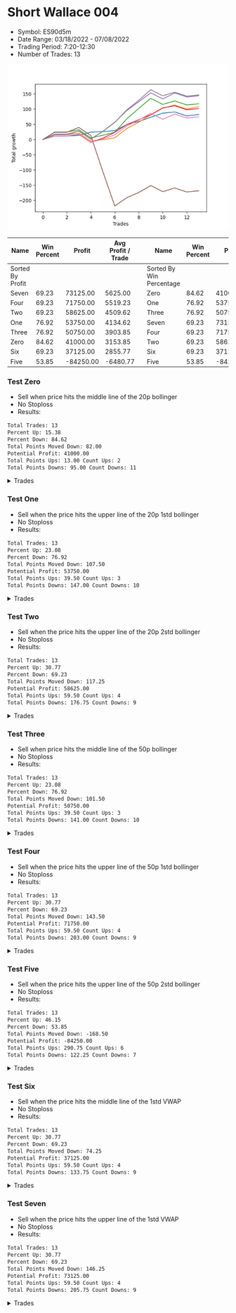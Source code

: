# Short Wallace 004 
- Symbol: ES90d5m
- Date Range: 03/18/2022 - 07/08/2022
- Trading Period: 7:20-12:30
- Number of Trades: 13

![Plot](ShortWallace004ES90d5m.png)

| Name | Win Percent | Profit | Avg Profit / Trade |     | Name | Win Percent | Profit | Avg Profit / Trade |
| ---- | ----------- | ------ | ------------------ | --- | ---- | ----------- | ------ | ------------------ |
| Sorted By <br> Profit | | | | | Sorted By <br> Win Percentage ||||
| Seven | 69.23 | 73125.00 | 5625.00 |     | Zero | 84.62 | 41000.00 | 3153.85 |
| Four | 69.23 | 71750.00 | 5519.23 |     | One | 76.92 | 53750.00 | 4134.62 |
| Two | 69.23 | 58625.00 | 4509.62 |     | Three | 76.92 | 50750.00 | 3903.85 |
| One | 76.92 | 53750.00 | 4134.62 |     | Seven | 69.23 | 73125.00 | 5625.00 |
| Three | 76.92 | 50750.00 | 3903.85 |     | Four | 69.23 | 71750.00 | 5519.23 |
| Zero | 84.62 | 41000.00 | 3153.85 |     | Two | 69.23 | 58625.00 | 4509.62 |
| Six | 69.23 | 37125.00 | 2855.77 |     | Six | 69.23 | 37125.00 | 2855.77 |
| Five | 53.85 | -84250.00 | -6480.77 |     | Five | 53.85 | -84250.00 | -6480.77 |

### Test Zero
* Sell when price hits the middle line of the 20p bollinger
* No Stoploss
* Results:
```
Total Trades: 13
Percent Up: 15.38
Percent Down: 84.62
Total Points Moved Down: 82.00
Potential Profit: 41000.00
Total Points Ups: 13.00 Count Ups: 2
Total Points Downs: 95.00 Count Downs: 11
```

<details><summary>Trades</summary>

<code>In: 2022-04-06 10:55:00		Out: 2022-04-06 11:00:10		Total Position Time: 05:10		Total Move Down: 11.50		Total to Date: 11.50</code> <br />
<code>In: 2022-04-07 12:20:00		Out: 2022-04-07 12:50:00		Total Position Time: 30:00		Total Move Down: -0.00		Total to Date: 11.50</code> <br />
<code>In: 2022-04-20 10:50:00		Out: 2022-04-20 11:13:35		Total Position Time: 23:35		Total Move Down: 2.25		Total to Date: 13.75</code> <br />
<code>In: 2022-04-25 11:40:00		Out: 2022-04-25 12:07:25		Total Position Time: 27:25		Total Move Down: 10.50		Total to Date: 24.25</code> <br />
<code>In: 2022-05-04 09:45:00		Out: 2022-05-04 10:50:05		Total Position Time: 65:05		Total Move Down: 1.75		Total to Date: 26.00</code> <br />
<code>In: 2022-05-04 11:10:00		Out: 2022-05-04 11:15:10		Total Position Time: 05:10		Total Move Down: 3.00		Total to Date: 29.00</code> <br />
<code>In: 2022-05-19 08:50:00		Out: 2022-05-19 09:34:10		Total Position Time: 44:10		Total Move Down: 20.00		Total to Date: 49.00</code> <br />
<code>In: 2022-05-19 08:55:00		Out: 2022-05-19 09:34:10		Total Position Time: 39:10		Total Move Down: 10.25		Total to Date: 59.25</code> <br />
<code>In: 2022-05-19 12:10:00		Out: 2022-05-19 12:18:25		Total Position Time: 08:25		Total Move Down: 13.75		Total to Date: 73.00</code> <br />
<code>In: 2022-05-24 11:15:00		Out: 2022-05-24 11:48:35		Total Position Time: 33:35		Total Move Down: 13.50		Total to Date: 86.50</code> <br />
<code>In: 2022-05-31 09:10:00		Out: 2022-05-31 10:16:00		Total Position Time: 66:00		Total Move Down: 4.00		Total to Date: 90.50</code> <br />
<code>In: 2022-06-15 11:55:00		Out: 2022-06-15 12:50:00		Total Position Time: 55:00		Total Move Down: -13.00		Total to Date: 77.50</code> <br />
<code>In: 2022-07-07 12:25:00		Out: 2022-07-07 12:38:25		Total Position Time: 13:25		Total Move Down: 4.50		Total to Date: 82.00</code> <br />


</details>

### Test One
* Sell when the price hits the upper line of the 20p 1std bollinger
* No Stoploss
* Results:
```
Total Trades: 13
Percent Up: 23.08
Percent Down: 76.92
Total Points Moved Down: 107.50
Potential Profit: 53750.00
Total Points Ups: 39.50 Count Ups: 3
Total Points Downs: 147.00 Count Downs: 10
```

<details><summary>Trades</summary>

<code>In: 2022-04-06 10:55:00		Out: 2022-04-06 11:09:45		Total Position Time: 14:45		Total Move Down: 16.00		Total to Date: 16.00</code> <br />
<code>In: 2022-04-07 12:20:00		Out: 2022-04-07 12:50:00		Total Position Time: 30:00		Total Move Down: -0.00		Total to Date: 16.00</code> <br />
<code>In: 2022-04-20 10:50:00		Out: 2022-04-20 11:17:15		Total Position Time: 27:15		Total Move Down: 5.25		Total to Date: 21.25</code> <br />
<code>In: 2022-04-25 11:40:00		Out: 2022-04-25 12:50:00		Total Position Time: 70:00		Total Move Down: -26.50		Total to Date: -5.25</code> <br />
<code>In: 2022-05-04 09:45:00		Out: 2022-05-04 11:07:25		Total Position Time: 82:25		Total Move Down: 4.50		Total to Date: -0.75</code> <br />
<code>In: 2022-05-04 11:10:00		Out: 2022-05-04 11:17:05		Total Position Time: 07:05		Total Move Down: 6.00		Total to Date: 5.25</code> <br />
<code>In: 2022-05-19 08:50:00		Out: 2022-05-19 09:40:30		Total Position Time: 50:30		Total Move Down: 30.75		Total to Date: 36.00</code> <br />
<code>In: 2022-05-19 08:55:00		Out: 2022-05-19 09:40:30		Total Position Time: 45:30		Total Move Down: 21.00		Total to Date: 57.00</code> <br />
<code>In: 2022-05-19 12:10:00		Out: 2022-05-19 12:24:50		Total Position Time: 14:50		Total Move Down: 23.50		Total to Date: 80.50</code> <br />
<code>In: 2022-05-24 11:15:00		Out: 2022-05-24 11:55:10		Total Position Time: 40:10		Total Move Down: 22.50		Total to Date: 103.00</code> <br />
<code>In: 2022-05-31 09:10:00		Out: 2022-05-31 10:23:00		Total Position Time: 73:00		Total Move Down: 10.00		Total to Date: 113.00</code> <br />
<code>In: 2022-06-15 11:55:00		Out: 2022-06-15 12:50:00		Total Position Time: 55:00		Total Move Down: -13.00		Total to Date: 100.00</code> <br />
<code>In: 2022-07-07 12:25:00		Out: 2022-07-07 12:46:45		Total Position Time: 21:45		Total Move Down: 7.50		Total to Date: 107.50</code> <br />


</details>

### Test Two
* Sell when the price hits the upper line of the 20p 2std bollinger
* No Stoploss
* Results:
```
Total Trades: 13
Percent Up: 30.77
Percent Down: 69.23
Total Points Moved Down: 117.25
Potential Profit: 58625.00
Total Points Ups: 59.50 Count Ups: 4
Total Points Downs: 176.75 Count Downs: 9
```

<details><summary>Trades</summary>

<code>In: 2022-04-06 10:55:00		Out: 2022-04-06 11:15:15		Total Position Time: 20:15		Total Move Down: 24.50		Total to Date: 24.50</code> <br />
<code>In: 2022-04-07 12:20:00		Out: 2022-04-07 12:50:00		Total Position Time: 30:00		Total Move Down: -0.00		Total to Date: 24.50</code> <br />
<code>In: 2022-04-20 10:50:00		Out: 2022-04-20 11:18:30		Total Position Time: 28:30		Total Move Down: 7.50		Total to Date: 32.00</code> <br />
<code>In: 2022-04-25 11:40:00		Out: 2022-04-25 12:50:00		Total Position Time: 70:00		Total Move Down: -26.50		Total to Date: 5.50</code> <br />
<code>In: 2022-05-04 09:45:00		Out: 2022-05-04 11:07:40		Total Position Time: 82:40		Total Move Down: 8.25		Total to Date: 13.75</code> <br />
<code>In: 2022-05-04 11:10:00		Out: 2022-05-04 11:18:35		Total Position Time: 08:35		Total Move Down: 10.00		Total to Date: 23.75</code> <br />
<code>In: 2022-05-19 08:50:00		Out: 2022-05-19 10:13:35		Total Position Time: 83:35		Total Move Down: 44.00		Total to Date: 67.75</code> <br />
<code>In: 2022-05-19 08:55:00		Out: 2022-05-19 10:13:35		Total Position Time: 78:35		Total Move Down: 34.25		Total to Date: 102.00</code> <br />
<code>In: 2022-05-19 12:10:00		Out: 2022-05-19 12:36:30		Total Position Time: 26:30		Total Move Down: 33.25		Total to Date: 135.25</code> <br />
<code>In: 2022-05-24 11:15:00		Out: 2022-05-24 12:50:00		Total Position Time: 95:00		Total Move Down: -20.00		Total to Date: 115.25</code> <br />
<code>In: 2022-05-31 09:10:00		Out: 2022-05-31 11:46:00		Total Position Time: 156:00		Total Move Down: 11.25		Total to Date: 126.50</code> <br />
<code>In: 2022-06-15 11:55:00		Out: 2022-06-15 12:50:00		Total Position Time: 55:00		Total Move Down: -13.00		Total to Date: 113.50</code> <br />
<code>In: 2022-07-07 12:25:00		Out: 2022-07-07 12:50:00		Total Position Time: 25:00		Total Move Down: 3.75		Total to Date: 117.25</code> <br />


</details>

### Test Three
* Sell when price hits the middle line of the 50p bollinger
* No Stoploss
* Results:
```
Total Trades: 13
Percent Up: 23.08
Percent Down: 76.92
Total Points Moved Down: 101.50
Potential Profit: 50750.00
Total Points Ups: 39.50 Count Ups: 3
Total Points Downs: 141.00 Count Downs: 10
```

<details><summary>Trades</summary>

<code>In: 2022-04-06 10:55:00		Out: 2022-04-06 11:08:35		Total Position Time: 13:35		Total Move Down: 11.50		Total to Date: 11.50</code> <br />
<code>In: 2022-04-07 12:20:00		Out: 2022-04-07 12:50:00		Total Position Time: 30:00		Total Move Down: -0.00		Total to Date: 11.50</code> <br />
<code>In: 2022-04-20 10:50:00		Out: 2022-04-20 11:17:40		Total Position Time: 27:40		Total Move Down: 5.50		Total to Date: 17.00</code> <br />
<code>In: 2022-04-25 11:40:00		Out: 2022-04-25 12:50:00		Total Position Time: 70:00		Total Move Down: -26.50		Total to Date: -9.50</code> <br />
<code>In: 2022-05-04 09:45:00		Out: 2022-05-04 11:20:50		Total Position Time: 95:50		Total Move Down: 14.00		Total to Date: 4.50</code> <br />
<code>In: 2022-05-04 11:10:00		Out: 2022-05-04 11:20:50		Total Position Time: 10:50		Total Move Down: 18.75		Total to Date: 23.25</code> <br />
<code>In: 2022-05-19 08:50:00		Out: 2022-05-19 09:37:05		Total Position Time: 47:05		Total Move Down: 25.75		Total to Date: 49.00</code> <br />
<code>In: 2022-05-19 08:55:00		Out: 2022-05-19 09:37:05		Total Position Time: 42:05		Total Move Down: 16.00		Total to Date: 65.00</code> <br />
<code>In: 2022-05-19 12:10:00		Out: 2022-05-19 12:21:15		Total Position Time: 11:15		Total Move Down: 16.25		Total to Date: 81.25</code> <br />
<code>In: 2022-05-24 11:15:00		Out: 2022-05-24 11:55:10		Total Position Time: 40:10		Total Move Down: 22.50		Total to Date: 103.75</code> <br />
<code>In: 2022-05-31 09:10:00		Out: 2022-05-31 11:45:05		Total Position Time: 155:05		Total Move Down: 7.00		Total to Date: 110.75</code> <br />
<code>In: 2022-06-15 11:55:00		Out: 2022-06-15 12:50:00		Total Position Time: 55:00		Total Move Down: -13.00		Total to Date: 97.75</code> <br />
<code>In: 2022-07-07 12:25:00		Out: 2022-07-07 12:50:00		Total Position Time: 25:00		Total Move Down: 3.75		Total to Date: 101.50</code> <br />


</details>

### Test Four
* Sell when the price hits the upper line of the 50p 1std bollinger
* No Stoploss
* Results:
```
Total Trades: 13
Percent Up: 30.77
Percent Down: 69.23
Total Points Moved Down: 143.50
Potential Profit: 71750.00
Total Points Ups: 59.50 Count Ups: 4
Total Points Downs: 203.00 Count Downs: 9
```

<details><summary>Trades</summary>

<code>In: 2022-04-06 10:55:00		Out: 2022-04-06 11:11:20		Total Position Time: 16:20		Total Move Down: 17.50		Total to Date: 17.50</code> <br />
<code>In: 2022-04-07 12:20:00		Out: 2022-04-07 12:50:00		Total Position Time: 30:00		Total Move Down: -0.00		Total to Date: 17.50</code> <br />
<code>In: 2022-04-20 10:50:00		Out: 2022-04-20 11:25:50		Total Position Time: 35:50		Total Move Down: 10.00		Total to Date: 27.50</code> <br />
<code>In: 2022-04-25 11:40:00		Out: 2022-04-25 12:50:00		Total Position Time: 70:00		Total Move Down: -26.50		Total to Date: 1.00</code> <br />
<code>In: 2022-05-04 09:45:00		Out: 2022-05-04 11:34:10		Total Position Time: 109:10		Total Move Down: 25.50		Total to Date: 26.50</code> <br />
<code>In: 2022-05-04 11:10:00		Out: 2022-05-04 11:34:10		Total Position Time: 24:10		Total Move Down: 30.25		Total to Date: 56.75</code> <br />
<code>In: 2022-05-19 08:50:00		Out: 2022-05-19 09:45:45		Total Position Time: 55:45		Total Move Down: 38.50		Total to Date: 95.25</code> <br />
<code>In: 2022-05-19 08:55:00		Out: 2022-05-19 09:45:45		Total Position Time: 50:45		Total Move Down: 28.75		Total to Date: 124.00</code> <br />
<code>In: 2022-05-19 12:10:00		Out: 2022-05-19 12:30:05		Total Position Time: 20:05		Total Move Down: 29.25		Total to Date: 153.25</code> <br />
<code>In: 2022-05-24 11:15:00		Out: 2022-05-24 12:50:00		Total Position Time: 95:00		Total Move Down: -20.00		Total to Date: 133.25</code> <br />
<code>In: 2022-05-31 09:10:00		Out: 2022-05-31 11:54:40		Total Position Time: 164:40		Total Move Down: 19.50		Total to Date: 152.75</code> <br />
<code>In: 2022-06-15 11:55:00		Out: 2022-06-15 12:50:00		Total Position Time: 55:00		Total Move Down: -13.00		Total to Date: 139.75</code> <br />
<code>In: 2022-07-07 12:25:00		Out: 2022-07-07 12:50:00		Total Position Time: 25:00		Total Move Down: 3.75		Total to Date: 143.50</code> <br />


</details>

### Test Five
* Sell when the price hits the upper line of the 50p 2std bollinger
* No Stoploss
* Results:
```
Total Trades: 13
Percent Up: 46.15
Percent Down: 53.85
Total Points Moved Down: -168.50
Potential Profit: -84250.00
Total Points Ups: 290.75 Count Ups: 6
Total Points Downs: 122.25 Count Downs: 7
```

<details><summary>Trades</summary>

<code>In: 2022-04-06 10:55:00		Out: 2022-04-06 11:15:05		Total Position Time: 20:05		Total Move Down: 23.75		Total to Date: 23.75</code> <br />
<code>In: 2022-04-07 12:20:00		Out: 2022-04-07 12:50:00		Total Position Time: 30:00		Total Move Down: -0.00		Total to Date: 23.75</code> <br />
<code>In: 2022-04-20 10:50:00		Out: 2022-04-20 11:35:45		Total Position Time: 45:45		Total Move Down: 15.75		Total to Date: 39.50</code> <br />
<code>In: 2022-04-25 11:40:00		Out: 2022-04-25 12:50:00		Total Position Time: 70:00		Total Move Down: -26.50		Total to Date: 13.00</code> <br />
<code>In: 2022-05-04 09:45:00		Out: 2022-05-04 12:50:00		Total Position Time: 185:00		Total Move Down: -118.00		Total to Date: -105.00</code> <br />
<code>In: 2022-05-04 11:10:00		Out: 2022-05-04 12:50:00		Total Position Time: 100:00		Total Move Down: -113.25		Total to Date: -218.25</code> <br />
<code>In: 2022-05-19 08:50:00		Out: 2022-05-19 12:50:00		Total Position Time: 240:00		Total Move Down: 27.00		Total to Date: -191.25</code> <br />
<code>In: 2022-05-19 08:55:00		Out: 2022-05-19 12:50:00		Total Position Time: 235:00		Total Move Down: 17.25		Total to Date: -174.00</code> <br />
<code>In: 2022-05-19 12:10:00		Out: 2022-05-19 12:50:00		Total Position Time: 40:00		Total Move Down: 22.75		Total to Date: -151.25</code> <br />
<code>In: 2022-05-24 11:15:00		Out: 2022-05-24 12:50:00		Total Position Time: 95:00		Total Move Down: -20.00		Total to Date: -171.25</code> <br />
<code>In: 2022-05-31 09:10:00		Out: 2022-05-31 12:50:00		Total Position Time: 220:00		Total Move Down: 12.00		Total to Date: -159.25</code> <br />
<code>In: 2022-06-15 11:55:00		Out: 2022-06-15 12:50:00		Total Position Time: 55:00		Total Move Down: -13.00		Total to Date: -172.25</code> <br />
<code>In: 2022-07-07 12:25:00		Out: 2022-07-07 12:50:00		Total Position Time: 25:00		Total Move Down: 3.75		Total to Date: -168.50</code> <br />


</details>

### Test Six
* Sell when the price hits the middle line of the 1std VWAP
* No Stoploss
* Results:
```
Total Trades: 13
Percent Up: 30.77
Percent Down: 69.23
Total Points Moved Down: 74.25
Potential Profit: 37125.00
Total Points Ups: 59.50 Count Ups: 4
Total Points Downs: 133.75 Count Downs: 9
```

<details><summary>Trades</summary>

<code>In: 2022-04-06 10:55:00		Out: 2022-04-06 11:00:10		Total Position Time: 05:10		Total Move Down: 11.50		Total to Date: 11.50</code> <br />
<code>In: 2022-04-07 12:20:00		Out: 2022-04-07 12:50:00		Total Position Time: 30:00		Total Move Down: -0.00		Total to Date: 11.50</code> <br />
<code>In: 2022-04-20 10:50:00		Out: 2022-04-20 11:18:20		Total Position Time: 28:20		Total Move Down: 6.25		Total to Date: 17.75</code> <br />
<code>In: 2022-04-25 11:40:00		Out: 2022-04-25 12:50:00		Total Position Time: 70:00		Total Move Down: -26.50		Total to Date: -8.75</code> <br />
<code>In: 2022-05-04 09:45:00		Out: 2022-05-04 11:20:20		Total Position Time: 95:20		Total Move Down: 9.75		Total to Date: 1.00</code> <br />
<code>In: 2022-05-04 11:10:00		Out: 2022-05-04 11:20:20		Total Position Time: 10:20		Total Move Down: 14.50		Total to Date: 15.50</code> <br />
<code>In: 2022-05-19 08:50:00		Out: 2022-05-19 09:39:15		Total Position Time: 49:15		Total Move Down: 29.00		Total to Date: 44.50</code> <br />
<code>In: 2022-05-19 08:55:00		Out: 2022-05-19 09:39:15		Total Position Time: 44:15		Total Move Down: 19.25		Total to Date: 63.75</code> <br />
<code>In: 2022-05-19 12:10:00		Out: 2022-05-19 12:24:45		Total Position Time: 14:45		Total Move Down: 22.75		Total to Date: 86.50</code> <br />
<code>In: 2022-05-24 11:15:00		Out: 2022-05-24 12:50:00		Total Position Time: 95:00		Total Move Down: -20.00		Total to Date: 66.50</code> <br />
<code>In: 2022-05-31 09:10:00		Out: 2022-05-31 11:48:35		Total Position Time: 158:35		Total Move Down: 17.00		Total to Date: 83.50</code> <br />
<code>In: 2022-06-15 11:55:00		Out: 2022-06-15 12:50:00		Total Position Time: 55:00		Total Move Down: -13.00		Total to Date: 70.50</code> <br />
<code>In: 2022-07-07 12:25:00		Out: 2022-07-07 12:50:00		Total Position Time: 25:00		Total Move Down: 3.75		Total to Date: 74.25</code> <br />


</details>

### Test Seven
* Sell when the price hits the upper line of the 1std VWAP
* No Stoploss
* Results:
```
Total Trades: 13
Percent Up: 30.77
Percent Down: 69.23
Total Points Moved Down: 146.25
Potential Profit: 73125.00
Total Points Ups: 59.50 Count Ups: 4
Total Points Downs: 205.75 Count Downs: 9
```

<details><summary>Trades</summary>

<code>In: 2022-04-06 10:55:00		Out: 2022-04-06 11:09:40		Total Position Time: 14:40		Total Move Down: 15.75		Total to Date: 15.75</code> <br />
<code>In: 2022-04-07 12:20:00		Out: 2022-04-07 12:50:00		Total Position Time: 30:00		Total Move Down: -0.00		Total to Date: 15.75</code> <br />
<code>In: 2022-04-20 10:50:00		Out: 2022-04-20 11:30:15		Total Position Time: 40:15		Total Move Down: 12.50		Total to Date: 28.25</code> <br />
<code>In: 2022-04-25 11:40:00		Out: 2022-04-25 12:50:00		Total Position Time: 70:00		Total Move Down: -26.50		Total to Date: 1.75</code> <br />
<code>In: 2022-05-04 09:45:00		Out: 2022-05-04 11:34:05		Total Position Time: 109:05		Total Move Down: 24.75		Total to Date: 26.50</code> <br />
<code>In: 2022-05-04 11:10:00		Out: 2022-05-04 11:34:05		Total Position Time: 24:05		Total Move Down: 29.50		Total to Date: 56.00</code> <br />
<code>In: 2022-05-19 08:50:00		Out: 2022-05-19 09:47:35		Total Position Time: 57:35		Total Move Down: 41.25		Total to Date: 97.25</code> <br />
<code>In: 2022-05-19 08:55:00		Out: 2022-05-19 09:47:35		Total Position Time: 52:35		Total Move Down: 31.50		Total to Date: 128.75</code> <br />
<code>In: 2022-05-19 12:10:00		Out: 2022-05-19 12:42:25		Total Position Time: 32:25		Total Move Down: 34.75		Total to Date: 163.50</code> <br />
<code>In: 2022-05-24 11:15:00		Out: 2022-05-24 12:50:00		Total Position Time: 95:00		Total Move Down: -20.00		Total to Date: 143.50</code> <br />
<code>In: 2022-05-31 09:10:00		Out: 2022-05-31 12:50:00		Total Position Time: 220:00		Total Move Down: 12.00		Total to Date: 155.50</code> <br />
<code>In: 2022-06-15 11:55:00		Out: 2022-06-15 12:50:00		Total Position Time: 55:00		Total Move Down: -13.00		Total to Date: 142.50</code> <br />
<code>In: 2022-07-07 12:25:00		Out: 2022-07-07 12:50:00		Total Position Time: 25:00		Total Move Down: 3.75		Total to Date: 146.25</code> <br />


</details>